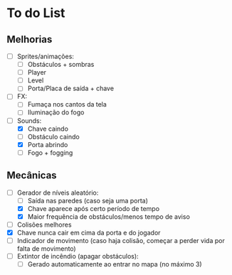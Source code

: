 # To do List

## Melhorias

- [ ] Sprites/animações:
  - [ ] Obstáculos + sombras
  - [ ] Player
  - [ ] Level
  - [ ] Porta/Placa de saída + chave
- [ ] FX:
  - [ ] Fumaça nos cantos da tela
  - [ ] Iluminação do fogo
- [ ] Sounds:
  - [x] Chave caindo
  - [ ] Obstáculo caindo
  - [x] Porta abrindo
  - [ ] Fogo + fogging

## Mecânicas

- [ ] Gerador de níveis aleatório:
  - [ ] Saída nas paredes (caso seja uma porta)
  - [x] Chave aparece após certo período de tempo
  - [x] Maior frequência de obstáculos/menos tempo de aviso
- [ ] Colisões melhores
- [x] Chave nunca cair em cima da porta e do jogador
- [ ] Indicador de movimento (caso haja colisão, começar a perder vida por falta de movimento)
- [ ] Extintor de incêndio (apagar obstáculos):
  - [ ] Gerado automaticamente ao entrar no mapa (no máximo 3)
